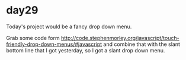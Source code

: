 # day29
Today's project would be a fancy drop down menu.

Grab some code form
http://code.stephenmorley.org/javascript/touch-friendly-drop-down-menus/#javascript
and combine that with the slant bottom line that I got yesterday, so I got a slant drop down menu.
